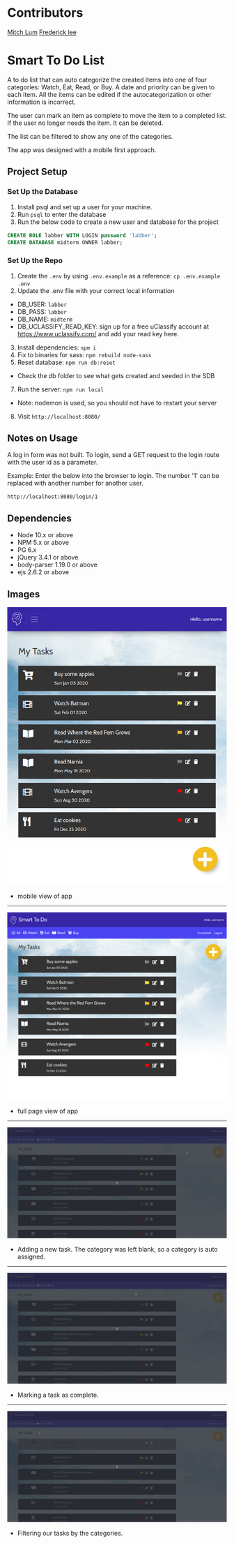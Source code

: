 # Contributors

[Mitch Lum](https://github.com/mxmitch)
[Frederick lee](https://github.com/fgfl)

# Smart To Do List

A to do list that can auto categorize the created items into one of four categories: Watch, Eat, Read, or Buy. A date and priority can be given to each item. All the items can be edited if the autocategorization or other information is incorrect.

The user can mark an item as complete to move the item to a completed list. If the user no longer needs the item. It can be deleted.

The list can be filtered to show any one of the categories.

The app was designed with a mobile first approach.

## Project Setup

### Set Up the Database

1. Install psql and set up a user for your machine.
2. Run `psql` to enter the database
3. Run the below code to create a new user and database for the project

```sql
CREATE ROLE labber WITH LOGIN password 'labber';
CREATE DATABASE midterm OWNER labber;
```

### Set Up the Repo

1. Create the `.env` by using `.env.example` as a reference: `cp .env.example .env`
2. Update the .env file with your correct local information

- DB_USER: `labber`
- DB_PASS: `labber`
- DB_NAME: `midterm`
- DB_UCLASSIFY_READ_KEY: sign up for a free uClassify account at https://www.uclassify.com/ and add your read key here.

3. Install dependencies: `npm i`
4. Fix to binaries for sass: `npm rebuild node-sass`
5. Reset database: `npm run db:reset`

- Check the db folder to see what gets created and seeded in the SDB

7. Run the server: `npm run local`

- Note: nodemon is used, so you should not have to restart your server

8. Visit `http://localhost:8080/`

## Notes on Usage

A log in form was not built. To login, send a GET request to the login route with the user id as a parameter.

Example: Enter the below into the browser to login. The number '1' can be replaced with another number for another user.

```
http://localhost:8080/login/1
```

## Dependencies

- Node 10.x or above
- NPM 5.x or above
- PG 6.x
- jQuery 3.4.1 or above
- body-parser 1.19.0 or above
- ejs 2.6.2 or above

## Images

![Mobile view](https://raw.githubusercontent.com/fgfl/Smart-TODO-List/master/doc/mobileView.png)

- mobile view of app

---

![Full page view](https://raw.githubusercontent.com/fgfl/Smart-TODO-List/master/doc/fullPageView.png)

- full page view of app

---

![Add new task](https://raw.githubusercontent.com/fgfl/Smart-TODO-List/master/doc/AddNewTask.gif)

- Adding a new task. The category was left blank, so a category is auto assigned.

---

![Completing a task](https://raw.githubusercontent.com/fgfl/Smart-TODO-List/master/doc/CompleteTask.gif)

- Marking a task as complete.

---

![Filter task list](https://raw.githubusercontent.com/fgfl/Smart-TODO-List/master/doc/FilterTask.gif)

- Filtering our tasks by the categories.
